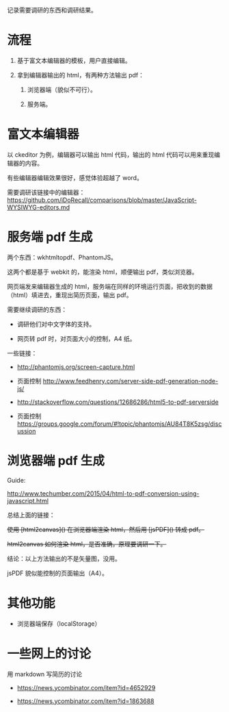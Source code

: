 记录需要调研的东西和调研结果。

流程
====

1.  基于富文本编辑器的模板，用户直接编辑。

2.  拿到编辑器输出的 html，有两种方法输出 pdf：

    1.  浏览器端（貌似不可行）。

    2.  服务端。

富文本编辑器
============

以 ckeditor 为例，编辑器可以输出 html 代码，输出的 html
代码可以用来重现编辑器的内容。

有些编辑器编辑效果很好，感觉体验超越了 word。

需要调研该链接中的编辑器：<https://github.com/iDoRecall/comparisons/blob/master/JavaScript-WYSIWYG-editors.md>

服务端 pdf 生成
===============

两个东西：wkhtmltopdf、PhantomJS。

这两个都是基于 webkit 的，能渲染 html，顺便输出 pdf，类似浏览器。

网页端发来编辑器生成的
html，服务端在同样的环境运行页面，把收到的数据（html）填进去，重现出简历页面，输出
pdf。

需要继续调研的东西：

-   调研他们对中文字体的支持。

-   网页转 pdf 时，对页面大小的控制，A4 纸。

一些链接：

-   <http://phantomjs.org/screen-capture.html>

-   页面控制 <http://www.feedhenry.com/server-side-pdf-generation-node-js/>

-   <http://stackoverflow.com/questions/12686286/html5-to-pdf-serverside>

-   页面控制
    <https://groups.google.com/forum/#!topic/phantomjs/AU84T8K5zsg/discussion>

浏览器端 pdf 生成
=================

Guide:

<http://www.techumber.com/2015/04/html-to-pdf-conversion-using-javascript.html>

总结上面的链接：

<s>
使用 [html2canvas](<http://html2canvas.hertzen.com/>) 在浏览器端渲染
html，然后用 [jsPDF](<http://html2canvas.hertzen.com/>) 转成 pdf。

html2canvas 如何渲染 html，是否准确，原理要调研一下。
</s>

结论：以上方法输出的不是矢量图，没用。

jsPDF 貌似能控制的页面输出（A4）。

其他功能
========

-   浏览器端保存（localStorage）

一些网上的讨论
==============

用 markdown 写简历的讨论

-   <https://news.ycombinator.com/item?id=4652929>

-   <https://news.ycombinator.com/item?id=1863688>

